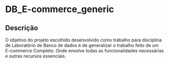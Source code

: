 # DB_E-commerce_generic
## Descrição
O objetivo do projeto escolhido desenvolvido como trabalho para disciplina de Laboratório de Banco de dados é de generalizar o trabalho feito de um E-commerce Completo.  Onde envolve todas as funcionalidades necessárias e outras recursos essenciais.





